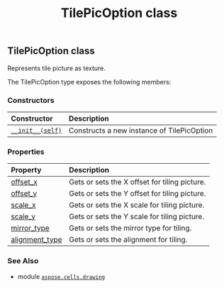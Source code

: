 ﻿---
title: TilePicOption class
second_title: Aspose.Cells for Python via .NET API References
description: 
type: docs
weight: 730
url: /aspose.cells.drawing/tilepicoption/
is_root: false
---

## TilePicOption class

Represents tile picture as texture.



The TilePicOption type exposes the following members:

### Constructors
| Constructor | Description |
| :- | :- |
| [`__init__(self)`](/cells/python-net/aspose.cells.drawing/tilepicoption/__init__/#) | Constructs a new instance of TilePicOption |


### Properties
| Property | Description |
| :- | :- |
| [offset_x](/cells/python-net/aspose.cells.drawing/tilepicoption/offset_x) | Gets or sets the X offset for tiling picture. |
| [offset_y](/cells/python-net/aspose.cells.drawing/tilepicoption/offset_y) | Gets or sets the Y offset for tiling picture. |
| [scale_x](/cells/python-net/aspose.cells.drawing/tilepicoption/scale_x) | Gets or sets the X scale for tiling picture. |
| [scale_y](/cells/python-net/aspose.cells.drawing/tilepicoption/scale_y) | Gets or sets the Y scale for tiling picture. |
| [mirror_type](/cells/python-net/aspose.cells.drawing/tilepicoption/mirror_type) | Gets or sets the mirror type for tiling. |
| [alignment_type](/cells/python-net/aspose.cells.drawing/tilepicoption/alignment_type) | Gets or sets the alignment for tiling. |



### See Also
* module [`aspose.cells.drawing`](..)
